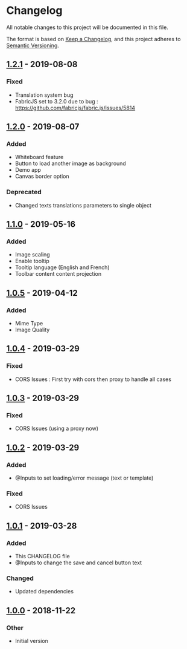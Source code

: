 # Changelog
All notable changes to this project will be documented in this file.

The format is based on [Keep a Changelog](https://keepachangelog.com/en/1.0.0/),
and this project adheres to [Semantic Versioning](https://semver.org/spec/v2.0.0.html).

## [1.2.1] - 2019-08-08
### Fixed
- Translation system bug
- FabricJS set to 3.2.0 due to bug : https://github.com/fabricjs/fabric.js/issues/5814

## [1.2.0] - 2019-08-07
### Added
- Whiteboard feature
- Button to load another image as background
- Demo app
- Canvas border option
### Deprecated
- Changed texts translations parameters to single object

## [1.1.0] - 2019-05-16
### Added
- Image scaling
- Enable tooltip
- Tooltip language (English and French)
- Toolbar content content projection

## [1.0.5] - 2019-04-12
### Added
- Mime Type
- Image Quality

## [1.0.4] - 2019-03-29
### Fixed
- CORS Issues : First try with cors then proxy to handle all cases

## [1.0.3] - 2019-03-29
### Fixed
- CORS Issues (using a proxy now)

## [1.0.2] - 2019-03-29
### Added
- @Inputs to set loading/error message (text or template)

### Fixed
- CORS Issues

## [1.0.1] - 2019-03-28
### Added
- This CHANGELOG file
- @Inputs to change the save and cancel button text

### Changed
- Updated dependencies

## [1.0.0] - 2018-11-22
### Other
- Initial version

[1.2.1]: https://github.com/GroupeCurious/ngx-image-drawing/compare/v1.2.0...v1.2.1
[1.2.0]: https://github.com/GroupeCurious/ngx-image-drawing/compare/v1.1.0...v1.2.0
[1.1.0]: https://github.com/GroupeCurious/ngx-image-drawing/compare/v1.0.5...v1.1.0
[1.0.5]: https://github.com/GroupeCurious/ngx-image-drawing/compare/v1.0.4...v1.0.5
[1.0.4]: https://github.com/GroupeCurious/ngx-image-drawing/compare/v1.0.3...v1.0.4
[1.0.3]: https://github.com/GroupeCurious/ngx-image-drawing/compare/v1.0.2...v1.0.3
[1.0.2]: https://github.com/GroupeCurious/ngx-image-drawing/compare/v1.0.1...v1.0.2
[1.0.1]: https://github.com/GroupeCurious/ngx-image-drawing/compare/v1.0.0...v1.0.1
[1.0.0]: https://github.com/GroupeCurious/ngx-image-drawing/releases/tag/v1.0.0
